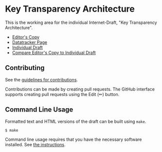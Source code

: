 # Key Transparency Architecture

This is the working area for the individual Internet-Draft, "Key Transparency Architecture".

* [Editor's Copy](https://Bren2010.github.io/draft-kt-arch/#go.draft-mcmillion-keytrans-architecture.html)
* [Datatracker Page](https://datatracker.ietf.org/doc/draft-mcmillion-keytrans-architecture)
* [Individual Draft](https://datatracker.ietf.org/doc/html/draft-mcmillion-keytrans-architecture)
* [Compare Editor's Copy to Individual Draft](https://Bren2010.github.io/draft-kt-arch/#go.draft-mcmillion-keytrans-architecture.diff)


## Contributing

See the
[guidelines for contributions](https://github.com/Bren2010/draft-kt-arch/blob//CONTRIBUTING.md).

Contributions can be made by creating pull requests.
The GitHub interface supports creating pull requests using the Edit (✏) button.


## Command Line Usage

Formatted text and HTML versions of the draft can be built using `make`.

```sh
$ make
```

Command line usage requires that you have the necessary software installed.  See
[the instructions](https://github.com/martinthomson/i-d-template/blob/main/doc/SETUP.md).

